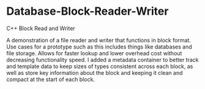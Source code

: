 # Database-Block-Reader-Writer
C++ Block Read and Writer

A demonstration of a file reader and writer that functions in block format. Use cases for a prototype such as this includes things like databases and file storage. Allows for faster lookup and lower overhead cost without decreasing functionality speed. I added a metadata container to better track and template data to keep sizes of types consistent across each block, as well as store key information about the block and keeping it clean and compact at the start of each block. 